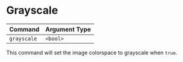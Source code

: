 # Grayscale

| Command        | Argument Type 
|----------------|--------------
| `grayscale`    | `<bool>`

This command will set the image colorspace to grayscale when `true`.
